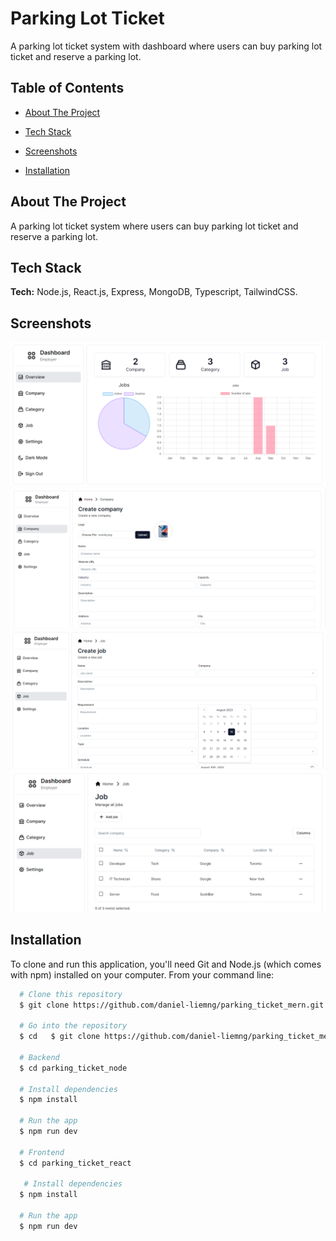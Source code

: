 # Parking Lot Ticket

A parking lot ticket system with dashboard where users can buy parking lot ticket and reserve a parking lot.

## Table of Contents

- [About The Project](#about-the-project)

- [Tech Stack](#tech-stack)

- [Screenshots](#screenshots)

- [Installation](#installation)

## About The Project

A parking lot ticket system where users can buy parking lot ticket and reserve a parking lot.

## Tech Stack

**Tech:** Node.js, React.js, Express, MongoDB, Typescript, TailwindCSS.

## Screenshots

![App Screenshot](https://github.com/daniel-liemng/job-search-next-prisma-supabase/blob/master/public/screenshot/dashboard_home.png)
![App Screenshot](https://github.com/daniel-liemng/job-search-next-prisma-supabase/blob/master/public/screenshot/dashboard_createCompany.png)
![App Screenshot](https://github.com/daniel-liemng/job-search-next-prisma-supabase/blob/master/public/screenshot/dashboard_createJob.png)
![App Screenshot](https://github.com/daniel-liemng/job-search-next-prisma-supabase/blob/master/public/screenshot/dashboard_jobs.png)

## Installation

To clone and run this application, you'll need Git and Node.js (which comes with npm) installed on your computer.
From your command line:

```bash
  # Clone this repository
  $ git clone https://github.com/daniel-liemng/parking_ticket_mern.git

  # Go into the repository
  $ cd   $ git clone https://github.com/daniel-liemng/parking_ticket_mern.git

  # Backend
  $ cd parking_ticket_node

  # Install dependencies
  $ npm install

  # Run the app
  $ npm run dev

  # Frontend
  $ cd parking_ticket_react

   # Install dependencies
  $ npm install

  # Run the app
  $ npm run dev
```

